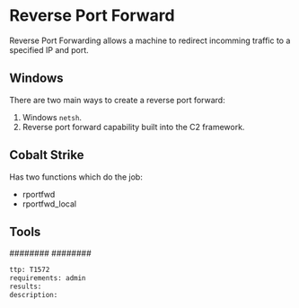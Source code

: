 # Reverse Port Forward
Reverse Port Forwarding allows a machine to redirect incomming traffic to a specified IP and port.

## Windows
There are two main ways to create a reverse port forward:
1.  Windows `netsh`.
2.  Reverse port forward capability built into the C2 framework.

## Cobalt Strike
Has two functions which do the job:
- rportfwd
- rportfwd_local


## Tools
########
########


```meta
ttp: T1572
requirements: admin
results: 
description: 
```